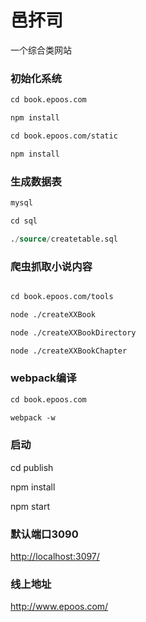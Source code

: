 # 邑抔司

一个综合类网站

### 初始化系统

``` html
cd book.epoos.com 

npm install

cd book.epoos.com/static 

npm install
```

### 生成数据表

``` sql
mysql

cd sql

./source/createtable.sql
```

### 爬虫抓取小说内容

```html

cd book.epoos.com/tools

node ./createXXBook

node ./createXXBookDirectory

node ./createXXBookChapter

```

### webpack编译

``` html
cd book.epoos.com

webpack -w
```


### 启动

cd publish

npm install

npm start


### 默认端口3090

<a href="http://localhost:3097/">http://localhost:3097/</a>

### 线上地址

<a href="http://www.epoos.com/">http://www.epoos.com/</a>


